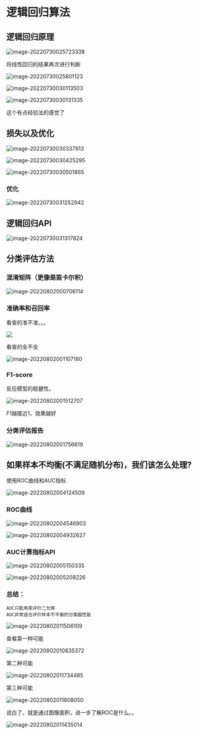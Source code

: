 # 逻辑回归算法

## 逻辑回归原理

![image-20220730025723338](readme.assets/image-20220730025723338.png)

将线性回归的结果再次进行判断

![image-20220730025801123](readme.assets/image-20220730025801123.png)

![image-20220730030113503](readme.assets/image-20220730030113503.png)

![image-20220730030131335](readme.assets/image-20220730030131335.png)

这个有点经验法的感觉了

## 损失以及优化

![image-20220730030337913](readme.assets/image-20220730030337913.png)

![image-20220730030425295](readme.assets/image-20220730030425295.png)

![image-20220730030501865](readme.assets/image-20220730030501865.png)

### 优化

![image-20220730031252942](readme.assets/image-20220730031252942.png)

## 逻辑回归API

![image-20220730031317824](readme.assets/image-20220730031317824.png)

## 分类评估方法

### 混淆矩阵（更像是笛卡尔积）

![image-20220802000706114](readme.assets/image-20220802000706114.png)

### 准确率和召回率

看查的准不准。。。

![](readme.assets/image-20220802000959289.png)

看查的全不全

![image-20220802001107180](readme.assets/image-20220802001107180.png)

### F1-score

反应模型的稳健性。

![image-20220802001512707](readme.assets/image-20220802001512707.png)

F1越接近1，效果越好

### 分类评估报告

![image-20220802001756619](readme.assets/image-20220802001756619.png)

## 如果样本不均衡(不满足随机分布)，我们该怎么处理?

使用ROC曲线和AUC指标

![image-20220802004124509](readme.assets/image-20220802004124509.png)

### ROC曲线

![image-20220802004546903](readme.assets/image-20220802004546903.png)

![image-20220802004932627](readme.assets/image-20220802004932627.png)

### AUC计算指标API

![image-20220802005150335](readme.assets/image-20220802005150335.png)

![image-20220802005208226](readme.assets/image-20220802005208226.png)

### 总结：

```
AUC只能用来评价二分类
AUC非常适合评价样本不平衡的分类器性能
```

![image-20220802011506109](readme.assets/image-20220802011506109.png)

查看第一种可能

![image-20220802010835372](readme.assets/image-20220802010835372.png)

第二种可能

![image-20220802011734485](readme.assets/image-20220802011734485.png)

第三种可能

![image-20220802011808050](readme.assets/image-20220802011808050.png)

说白了，就是通过图像面积，进一步了解ROC是什么。。

![image-20220802011435014](readme.assets/image-20220802011435014.png)














































